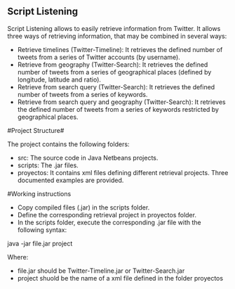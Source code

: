 Script Listening
----------------

Script Listening allows to easily retrieve information from Twitter. It allows three ways of retrieving information, that may be combined in several ways:

* Retrieve timelines (Twitter-Timeline): It retrieves the defined number of tweets from a series of Twitter accounts (by username).
* Retrieve from geography (Twitter-Search): It retrieves the defined number of tweets from a series of geographical places (defined by longitude, latitude and ratio).
* Retrieve from search query (Twitter-Search): It retrieves the defined number of tweets from a series of keywords.
* Retrieve from search query and geography (Twitter-Search): It retrieves the defined number of tweets from a series of keywords restricted by geographical places.

#Project Structure#

The project contains the following folders:

* src: The source code in Java Netbeans projects.
* scripts: The .jar files.
* proyectos: It contains xml files defining different retrieval projects. Three documented examples are provided.


#Working instructions

* Copy compiled files (.jar) in the scripts folder.
* Define the corresponding retrieval project in proyectos folder.
* In the scripts folder, execute the corresponding .jar file with the following syntax:

java -jar file.jar project

Where:

* file.jar should be Twitter-Timeline.jar or Twitter-Search.jar
* project shuold be the name of a xml file defined in the folder proyectos

